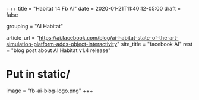 +++
title = "Habitat 14 Fb Ai"
date = 2020-01-21T11:40:12-05:00
draft = false

grouping = "AI Habitat"

article_url = "https://ai.facebook.com/blog/ai-habitat-state-of-the-art-simulation-platform-adds-object-interactivity"
site_title = "facebook AI"
rest = "blog post about AI Habitat v1.4 release"

# Put in static/
image = "fb-ai-blog-logo.png"
+++
